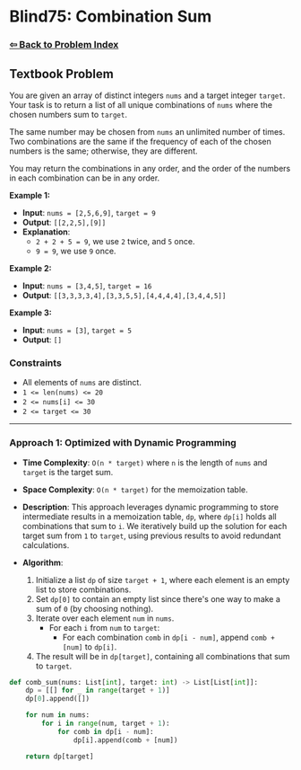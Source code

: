 # Blind75: Combination Sum

### [⇦ Back to Problem Index](../../index.md)

## Textbook Problem

You are given an array of distinct integers `nums` and a target integer `target`. Your task is to return a list of all unique combinations of `nums` where the chosen numbers sum to `target`.

The same number may be chosen from `nums` an unlimited number of times. Two combinations are the same if the frequency of each of the chosen numbers is the same; otherwise, they are different.

You may return the combinations in any order, and the order of the numbers in each combination can be in any order.

**Example 1:**

-   **Input**: `nums = [2,5,6,9]`, `target = 9`
-   **Output**: `[[2,2,5],[9]]`
-   **Explanation**:
    -   `2 + 2 + 5 = 9`, we use `2` twice, and `5` once.
    -   `9 = 9`, we use `9` once.

**Example 2:**

-   **Input**: `nums = [3,4,5]`, `target = 16`
-   **Output**: `[[3,3,3,3,4],[3,3,5,5],[4,4,4,4],[3,4,4,5]]`

**Example 3:**

-   **Input**: `nums = [3]`, `target = 5`
-   **Output**: `[]`

### Constraints

-   All elements of `nums` are distinct.
-   `1 <= len(nums) <= 20`
-   `2 <= nums[i] <= 30`
-   `2 <= target <= 30`

---

### Approach 1: Optimized with Dynamic Programming

-   **Time Complexity**: `O(n * target)` where `n` is the length of `nums` and `target` is the target sum.
-   **Space Complexity**: `O(n * target)` for the memoization table.
-   **Description**: This approach leverages dynamic programming to store intermediate results in a memoization table, `dp`, where `dp[i]` holds all combinations that sum to `i`. We iteratively build up the solution for each target sum from `1` to `target`, using previous results to avoid redundant calculations.
-   **Algorithm**:

    1. Initialize a list `dp` of size `target + 1`, where each element is an empty list to store combinations.
    2. Set `dp[0]` to contain an empty list since there's one way to make a sum of `0` (by choosing nothing).
    3. Iterate over each element `num` in `nums`.
        - For each `i` from `num` to `target`:
            - For each combination `comb` in `dp[i - num]`, append `comb + [num]` to `dp[i]`.
    4. The result will be in `dp[target]`, containing all combinations that sum to `target`.

```python
def comb_sum(nums: List[int], target: int) -> List[List[int]]:
    dp = [[] for _ in range(target + 1)]
    dp[0].append([])

    for num in nums:
        for i in range(num, target + 1):
            for comb in dp[i - num]:
                dp[i].append(comb + [num])

    return dp[target]
```
